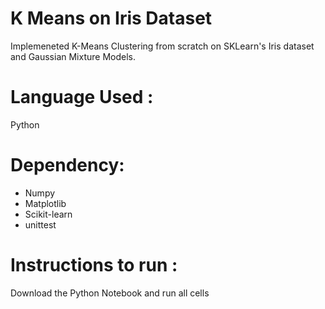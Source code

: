 # K Means on Iris Dataset

Implemeneted K-Means Clustering from scratch on SKLearn's Iris dataset and Gaussian Mixture Models.

# Language Used :
Python

# Dependency:
- Numpy
- Matplotlib
- Scikit-learn
- unittest

# Instructions to run :
Download the Python Notebook and run all cells
